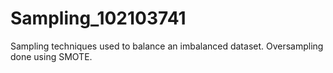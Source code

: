 # Sampling_102103741
Sampling techniques used to balance an imbalanced dataset. Oversampling done using SMOTE.
